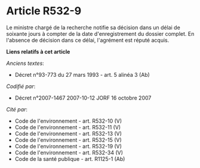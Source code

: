 # Article R532-9

Le ministre chargé de la recherche notifie sa décision dans un délai de soixante jours à compter de la date d'enregistrement
du dossier complet. En l'absence de décision dans ce délai, l'agrément est réputé acquis.

**Liens relatifs à cet article**

_Anciens textes_:

  - Décret n°93-773 du 27 mars 1993 - art. 5 alinéa 3 (Ab)

_Codifié par_:

  - Décret n°2007-1467 2007-10-12 JORF 16 octobre 2007

_Cité par_:

  - Code de l'environnement - art. R532-10 (V)
  - Code de l'environnement - art. R532-11 (V)
  - Code de l'environnement - art. R532-13 (V)
  - Code de l'environnement - art. R532-15 (V)
  - Code de l'environnement - art. R532-19 (V)
  - Code de l'environnement - art. R532-34 (V)
  - Code de la santé publique - art. R1125-1 (Ab)
